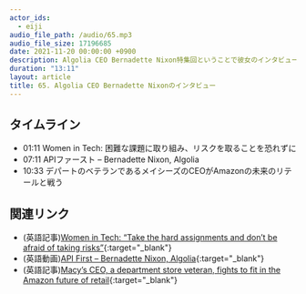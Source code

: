 ```yaml
---
actor_ids:
  - eiji
audio_file_path: /audio/65.mp3
audio_file_size: 17196685
date: 2021-11-20 00:00:00 +0900
description: Algolia CEO Bernadette Nixon特集回ということで彼女のインタビュー動画および記事をご紹介します
duration: "13:11"
layout: article
title: 65. Algolia CEO Bernadette Nixonのインタビュー
---
```


## タイムライン

- 01:11 Women in Tech: 困難な課題に取り組み、リスクを取ることを恐れずに
- 07:11 APIファースト – Bernadette Nixon, Algolia
- 10:33 デパートのベテランであるメイシーズのCEOがAmazonの未来のリテールと戦う
  
## 関連リンク

- (英語記事)[Women in Tech: “Take the hard assignments and don’t be afraid of taking risks”](https://jaxenter.com/women-in-tech-nixon-175739.html){:target="_blank"}
- (英語動画)[API First – Bernadette Nixon, Algolia](https://digitalanarchist.com/videos/featured-guests/api-first-algolia){:target="_blank"}
- (英語記事)[Macy’s CEO, a department store veteran, fights to fit in the Amazon future of retail](https://www.cnbc.com/2021/11/13/macys-ceo-department-store-veteran-fights-the-amazon-future-.html){:target="_blank"}
